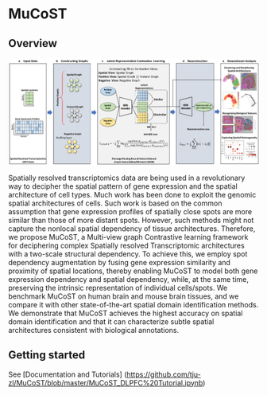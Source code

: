 # MuCoST

## Overview
![](https://github.com/tju-zl/MuCoST/blob/master/framework.png)

Spatially resolved transcriptomics data are being used in a revolutionary way to decipher the spatial pattern of gene expression and the spatial architecture of cell types. Much work has been done to exploit the genomic spatial architectures of cells. Such work is based on the common assumption that gene expression profiles of spatially close spots are more similar than those of more distant spots. However, such methods might not capture the nonlocal spatial dependency of tissue architectures. Therefore, we propose MuCoST, a Multi-view graph Contrastive learning framework for deciphering complex Spatially resolved Transcriptomic architectures with a two-scale structural dependency. To achieve this, we employ spot dependency augmentation by fusing gene expression similarity and proximity of spatial locations, thereby enabling MuCoST to model both gene expression dependency and spatial dependency, while, at the same time, preserving the intrinsic representation of individual cells/spots. We benchmark MuCoST on human brain and mouse brain tissues, and we compare it with other state-of-the-art spatial domain identification methods. We demonstrate that MuCoST achieves the highest accuracy on spatial domain identification and that it can characterize subtle spatial architectures consistent with biological annotations.



## Getting started
See [Documentation and Tutorials] (https://github.com/tju-zl/MuCoST/blob/master/MuCoST_DLPFC%20Tutorial.ipynb)

